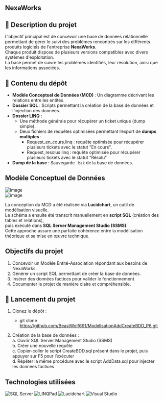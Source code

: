 ## NexaWorks 

## 📝 Description du projet  

L'objectif principal est de concevoir une base de données relationnelle permettant de gérer le suivi des problèmes rencontrés sur les différents produits logiciels de l'entreprise **NexaWorks**.  
Chaque produit dispose de plusieurs versions compatibles avec divers systèmes d'exploitation.  
La base permet de suivre les problèmes identifiés, leur résolution, ainsi que les informations associées.


## 📁 Contenu du dépôt  

- **Modèle Conceptuel de Données (MCD)** : Un diagramme décrivant les relations entre les entités.
- **Dossier SQL** : Scripts permettant la création de la base de données et l’injection des données.
- **Dossier LINQ** :
  - Une méthode générale pour récupérer un ticket unique (dump simple).
  - Deux fichiers de requêtes optimisées permettant l’export de **dumps multiples** :
    - Request_en_cours.linq : requête optimisée pour récupérer plusieurs tickets avec le statut "En cours".
    - Request_resolus.linq : requête optimisée pour récupérer plusieurs tickets avec le statut "Résolu"
- **Dump de la base** : Sauvegarde `.bak` de la base de données.


## Modèle Conceptuel de Données  

![image](https://github.com/user-attachments/assets/8d2c3730-c282-4683-8b37-b6acf79f8994)  
![image](https://github.com/user-attachments/assets/647722fa-191c-493d-9d86-617e72feed52)

La conception du MCD a été réalisée via **Lucidchart**, un outil de modélisation visuelle.  
Le schéma a ensuite été transcrit manuellement en **script SQL** (création des tables et relations),  
puis exécuté dans **SQL Server Management Studio (SSMS)**.  
Cette approche assure une parfaite cohérence entre la modélisation théorique et sa mise en œuvre technique.


## Objectifs du projet  

1. Concevoir un Modèle Entité-Association répondant aux besoins de NexaWorks.  
2. Générer un script SQL permettant de créer la base de données.  
3. Insérer des données factices pour valider le fonctionnement.  
4. Documenter le projet de manière claire et compréhensible.  


## 🚀 Lancement du projet  

1. Clonez le dépôt :
    - git clone https://github.com/BeastWolf691/ModelisationAddCreateBDD_P6.git

2. Création de la base de données :  
  a. Ouvrir SQL Server Management Studio (SSMS)  
  b. Créer une nouvelle requête  
  c. Copier-coller le script CreateBDD.sql présent dans le projet, puis appuyer sur F5 pour l’exécuter  
  d. Répéter la même procédure avec le script AddData.sql pour injecter les données factices  


## Technologies utilisées  

<p align="left"> 
  <img src="https://img.shields.io/badge/SQL%20Server-CC2927?style=for-the-badge&logo=microsoftsqlserver&logoColor=white" alt="SQL Server" /> 
  <img src="https://img.shields.io/badge/LINQPad-006400?style=for-the-badge&logo=data&logoColor=white" alt="LINQPad" /> 
  <img src="https://img.shields.io/badge/Lucidchart-FF8000?style=for-the-badge&logo=lucidchart&logoColor=white" alt="Lucidchart" /> 
  <img src="https://img.shields.io/badge/Visual%20Studio-5C2D91?style=for-the-badge&logo=visualstudio&logoColor=white" alt="Visual Studio"/> </p> 
  
